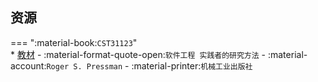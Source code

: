 ## 资源  
=== ":material-book:`CST31123`"  
    * [教材](https://api.ecylt.top/v1/lanzou_link?url=https://cqu-openlib.lanzout.com/i90qH29s2e9a&type=down) - :material-format-quote-open:`软件工程 实践者的研究方法` - :material-account:`Roger S. Pressman` - :material-printer:`机械工业出版社`  